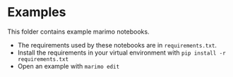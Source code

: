 # Examples

This folder contains example marimo notebooks.

- The requirements used by these notebooks are in `requirements.txt`.
- Install the requirements in your virtual environment with `pip install -r requirements.txt`
- Open an example with `marimo edit`
